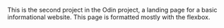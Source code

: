 This is the second project in the Odin project, a landing page for a basic informational website.
This page is formatted mostly with the flexbox.